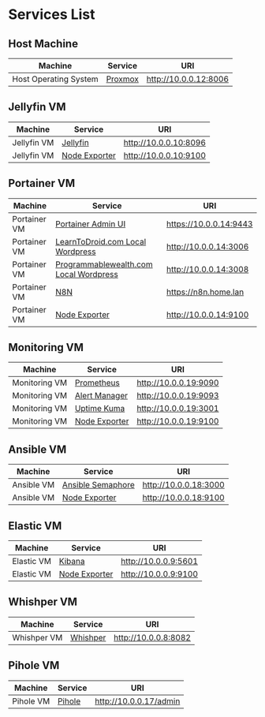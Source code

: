 # Services List

## Host Machine

| Machine               | Service                          | URI                   |
| --------------------- | -------------------------------- | --------------------- |
| Host Operating System | [Proxmox](http://10.0.0.12:8006) | http://10.0.0.12:8006 |

## Jellyfin VM

| Machine     | Service                                | URI                   |
| ----------- | -------------------------------------- | --------------------- |
| Jellyfin VM | [Jellyfin](http://10.0.0.10:8096)      | http://10.0.0.10:8096 |
| Jellyfin VM | [Node Exporter](http://10.0.0.10:9100) | http://10.0.0.10:9100 |

## Portainer VM

| Machine      | Service                                                                  | URI                    |
| ------------ | ------------------------------------------------------------------------ | ---------------------- |
| Portainer VM | [Portainer Admin UI](https://10.0.0.14:9443)                             | https://10.0.0.14:9443 |
| Portainer VM | [LearnToDroid.com Local Wordpress](http://10.0.0.14:3006/wp-admin)       | http://10.0.0.14:3006  |
| Portainer VM | [Programmablewealth.com Local Wordpress](http://10.0.0.14:3008/wp-admin) | http://10.0.0.14:3008  |
| Portainer VM | [N8N](https://n8n.home.lan/home/workflows)                               | https://n8n.home.lan   |
| Portainer VM | [Node Exporter](http://10.0.0.14:9100)                                   | http://10.0.0.14:9100  |

## Monitoring VM

| Machine       | Service                                | URI                   |
| ------------- | -------------------------------------- | --------------------- |
| Monitoring VM | [Prometheus](http://10.0.0.19:9090)    | http://10.0.0.19:9090 |
| Monitoring VM | [Alert Manager](http://10.0.0.19:9093) | http://10.0.0.19:9093 |
| Monitoring VM | [Uptime Kuma](http://10.0.0.19:3001)   | http://10.0.0.19:3001 |
| Monitoring VM | [Node Exporter](http://10.0.0.19:9100) | http://10.0.0.19:9100 |

## Ansible VM

| Machine    | Service                                    | URI                   |
| ---------- | ------------------------------------------ | --------------------- |
| Ansible VM | [Ansible Semaphore](http://10.0.0.18:3000) | http://10.0.0.18:3000 |
| Ansible VM | [Node Exporter](http://10.0.0.18:9100)     | http://10.0.0.18:9100 |

## Elastic VM

| Machine    | Service                               | URI                  |
| ---------- | ------------------------------------- | -------------------- |
| Elastic VM | [Kibana](http://10.0.0.9:5601)        | http://10.0.0.9:5601 |
| Elastic VM | [Node Exporter](http://10.0.0.9:9100) | http://10.0.0.9:9100 |

## Whishper VM

| Machine     | Service                          | URI                  |
| ----------- | -------------------------------- | -------------------- |
| Whishper VM | [Whishper](http://10.0.0.8:8082) | http://10.0.0.8:8082 |

## Pihole VM

| Machine   | Service                          | URI                    |
| --------- | -------------------------------- | ---------------------- |
| Pihole VM | [Pihole](http://10.0.0.17/admin) | http://10.0.0.17/admin |
